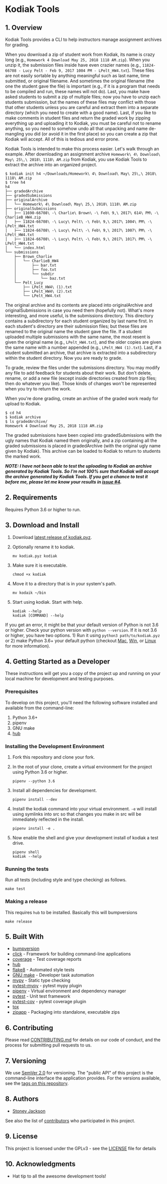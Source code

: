 # Kodiak Tools

## 1. Overview

Kodiak Tools provides a CLI to help instructors manage assignment archives for grading.

When you download a zip of student work from Kodiak, its name is crazy long (e.g., `Homework 4 Download May 25, 2018 1118 AM.zip`). When you unzip it, the submission files inside have even crazier names (e.g., `11824-66708 - Lucy Pelt - Feb 9, 2017 1004 PM - LPelt_HW4.txt`). These files are not easily sortable by anything meaningful such as last name, time submitted, or original filename. And sometimes the original filename (the one the student gave the file) is important (e.g., if it is a program that needs to be compiled and run, these names will not do). Last, you make have asked students to submit a zip of multiple files; now you have to unzip each students submission, but the names of these files may conflict with those that other students unless you are careful and extract them into a separate directory (which you need to create with a good name). Last, if you like to make comments in student files and return the graded work by zipping everything up and uploading it to Kodiak, you must be careful not to rename anything, so you need to somehow undo all that unpacking and name de-mangling you did (or avoid it in the first place) so you can create a zip that Kodiak will accept. All of this is tedious and error prone.

Kodiak Tools is intended to make this process easier. Let's walk through an example. After downloading an assignment archive `Homework\ 4\ Download\ May\ 25\,\ 2018\ 1118\ AM.zip` from Kodiak, you use Kodiak Tools to extract the archive into an organized project.

```
$ kodiak init h4 ~/Downloads/Homework\ 4\ Download\ May\ 25\,\ 2018\ 1118\ AM.zip
$ tree h4
h4
├── gradedArchive
├── gradedSubmissions
├── originalArchive
│   └── Homework\ 4\ Download\ May\ 25,\ 2018\ 1118\ AM.zip
├── originalSubmissions
│   ├── 11690-66708\ -\ Charlie\ Brown\ -\ Feb\ 9,\ 2017\ 614\ PM\ -\ CharlieB_HW4.zip
│   ├── 11824-66708\ -\ Lucy\ Pelt\ -\ Feb\ 9,\ 2017\ 1004\ PM\ -\ LPelt_HW4.txt
│   ├── 11824-66708\ -\ Lucy\ Pelt\ -\ Feb\ 9,\ 2017\ 1007\ PM\ -\ LPelt_HW4.txt
│   ├── 11824-66708\ -\ Lucy\ Pelt\ -\ Feb\ 9,\ 2017\ 1017\ PM\ -\ LPelt_HW4.txt
│   └── index.html
└── submissions
    ├── Brown_Charlie
    │   └── CharlieB_HW4
    │       ├── bar.txt
    │       ├── foo.txt
    │       └── subdir
    │           └── baz.txt
    └── Pelt_Lucy
        ├── LPelt_HW4\ (1).txt
        ├── LPelt_HW4\ (2).txt
        └── LPelt_HW4.txt
```

The original archive and its contents are placed into originalArchive and originalSubmissions in case you need them (hopefully not). What's more interesting, and more useful, is the submissions directory. This directory contains a subdirectory for each student organized by last name first. In each student's directory are their submission files; but these files are renamed to the original name the student gave the file. If a student uploaded multiple submissions with the same name, the most resent is given the original name (e.g., `LPelt_HW4.txt`), and the older copies are given the same name with a number appended (e.g., `LPelt_HW4 (1).txt`). Last, if a student submitted an archive, that archive is extracted into a subdirectory within the student directory. Now you are ready to grade.

To grade, review the files under the submissions directory. You may modify any file to add feedback for students about their work. But don't delete, rename, or add a new file (except inside directories created from zip files; then do whatever you like). Those kinds of changes won't be represented when you try to return the work.

When you're done grading, create an archive of the graded work ready for upload to Kodiak.

```
$ cd h4
$ kodiak archive
$ ls gradedArchive/
Homework 4 Download May 25, 2018 1118 AM.zip
```

The graded submissions have been copied into gradedSubmissions with the ugly names that Kodiak named them originally, and a zip containing all the graded submissions is placed in gradedArchive (with the original ugly name given by Kodiak). This archive can be loaded to Kodiak to return to students the marked work.

***NOTE: I have not been able to test the uploading to Kodiak an archive generated by Kodiak Tools. So I'm not 100% sure that Kodiak will accept the archive generated by Kodiak Tools. If you get a chance to test it before me, please let me know your results in [issue #4](https://github.com/StoneyJackson/kodiak-tools/issues/4).***


## 2. Requirements

Requires Python 3.6 or higher to run.

## 3. Download and Install

1. Download [latest release of kodiak.pyz](https://github.com/StoneyJackson/kodiak-tools/releases).

2. Optionally rename it to kodiak.

    ```
    mv kodiak.pyz kodiak
    ```

3. Make sure it is executable.

    ```
    chmod +x kodiak
    ```

4. Move it to a directory that is in your system's path.

    ```
    mv kodaik ~/bin
    ```

5. Start using kodiak. Start with help.

    ```
    kodiak --help
    kodiak [COMMAND] --help
    ```

If you get an error, it might be that your default version of Python is not 3.6 or higher. Check your python version with `python --version`. If it is not 3.6 or higher, you have two options. 1) Run it using `python3 path/to/kodiak.pyz` or 2) make Python 3.6+ your default python (checkout [Mac](https://stackoverflow.com/questions/18425379/how-to-set-pythons-default-version-to-3-3-on-os-x), [Win](https://stackoverflow.com/questions/5087831/how-should-i-set-the-default-python-version-in-windows), or [Linux](https://askubuntu.com/questions/320996/how-to-make-python-program-command-execute-python-3) for more information).

## 4. Getting Started as a Developer

These instructions will get you a copy of the project up and running on your local machine for development and testing purposes.

### Prerequisites

To develop on this project, you'll need the following software installed and available from the
command-line:

1. Python 3.6+
2. pipenv
3. GNU make
4. [hub](https://github.com/github/hub)

### Installing the Development Environment

1. Fork this repository and clone your fork.


2. In the root of your clone, create a virtual environment for the project using Python 3.6 or higher.

    ```
    pipenv --python 3.6
    ```

3. Install all dependencies for development.

    ```
    pipenv install --dev
    ```

4. Install the kodiak command into your virtual environment. `-e` will install using
symlinks into src so that changes you make in src will be immediately reflected in the install.

    ```
    pipenv install -e .
    ```

5. Now enable the shell and give your development install of kodiak a test drive.

    ```
    pipenv shell
    kodiak --help
    ```

### Running the tests

Run all tests (including style and type checking) as follows.

```
make test
```

### Making a release

This requires `hub` to be installed. Basically this will bumpversions

```
make release
```

## 5. Built With

* [bumpversion](https://github.com/peritus/bumpversion)
* [click](http://click.pocoo.org/5/) - Framework for building command-line applications
* [coverage](https://coverage.readthedocs.io/en/coverage-4.5.1/) - Test coverage reports
* [hub](https://github.com/github/hub)
* [flake8](http://flake8.pycqa.org/en/latest/) - Automated style tests
* [GNU make](https://www.gnu.org/software/make/) - Developer task automation
* [mypy](http://mypy-lang.org/) - Static type checking
* [pytest-mypy](https://github.com/dbader/pytest-mypy) - pytest mypy plugin
* [pipenv](https://docs.pipenv.org/) - Virtual environment and dependency manager
* [pytest](https://docs.pytest.org/en/latest/) - Unit test framework
* [pytest-cov](https://pytest-cov.readthedocs.io/en/latest/) - pytest coverage plugin
* [tox](https://tox.readthedocs.io/en/latest/)
* [zipapp](https://docs.python.org/3/library/zipapp.html) - Packaging into standalone, executable zips

## 6. Contributing

Please read [CONTRIBUTING.md](CONTRIBUTING.md) for details on our code of conduct, and the process for submitting pull requests to us.

## 7. Versioning

We use [SemVer 2.0](https://semver.org/) for versioning. The "public API" of this project is the command-line interface the application provides. For the versions available, see the [tags on this repository](https://github.com/your/project/tags).

## 8. Authors

* [Stoney Jackson](https://github.com/StoneyJackson)

See also the list of [contributors](https://github.com/StoneyJackson/kodiak-tools/contributors) who participated in this project.

## 9. License

This project is licensed under the GPLv3 - see the [LICENSE](LICENSE) file for details

## 10. Acknowledgments

* Hat tip to all the awesome development tools!

